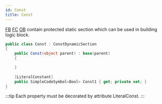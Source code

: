 ```yaml
---
id: Const
title: Const
---
```


[FB](../FB) [FC](../FC) [OB](../OB) contain protected static section which can be used in building logic block.

```cs
public class Const : ConstDynamicSection
{
    public Const(object parent) : base(parent)
    {

    }
    
    [LiteralConstant]
    public SimpleCodeSymbol<Bool> Const1 { get; private set; }
}
```

:::tip
Each property must be decorated by attribute LiteralConst. 
:::